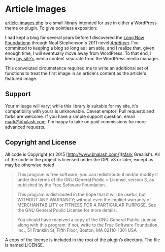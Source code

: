 # Article Images

[article-images.php](article-images.php) is a small library intended for use in either a WordPress theme or plugin. To give pointless exposition:

I had kept a blog for several years before I discovered the [Long Now Foundationn](http://longnow.org/) through Neal Stephenson's 2011 novel [*Anathem*](https://en.wikipedia.org/wiki/Anathem). I've committed to keeping a blog so long as I am able, and I realize that, given enough time, I will eventually move away from WordPress. To that end, I keep [my site's](http://www.bhalash.com/) media content separate from the WordPress media manager.

This convoluted circumstance required me to write an additional set of functions to treat the first image in an article's content as the article's featured image.

## Support
Your mileage will vary; while this library is suitable for my site, it's compatibility with yours is unknowable. Caveat emptor! Pull requests and forks are welcome. If you have a simple support question, email <mark@bhalash.com>. I'm happy to take on paid commissions for more advanced requests. 

## Copyright and License
All code is Copyright (c) 2015 [http://www.bhalash.com/](Mark Grealish). All of the code in the project is licensed under the GPL v3 or later, except as may be otherwise noted.

> This program is free software; you can redistribute it and/or modify it under the terms of the GNU General Public > License, version 3, as published by the Free Software Foundation.
> 
> This program is distributed in the hope that it will be useful, but WITHOUT ANY WARRANTY; without even the implied warranty of MERCHANTABILITY or FITNESS FOR A PARTICULAR PURPOSE. See the GNU General Public License for more details.
> 
> You should have received a copy of the GNU General Public License along with this program; if not, write to the Free Software Foundation, Inc., 51 Franklin St, Fifth Floor, Boston, MA 02110-1301 USA

A copy of the license is included in the root of the plugin’s directory. The file is named LICENSE.